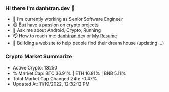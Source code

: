 ### Hi there I'm danhtran.dev 👋

- 🔭 I’m currently working as Senior Software Engineer
- 😄 But have a passion on crypto projects
- 💬 Ask me about Android, Crypto, Running 
- 📫 How to reach me: <a href="https://danhtran.dev" target="_blank">danhtran.dev</a> or <a href="Dan-Resume.pdf" target="_blank">My Resume</a>
- 🌱 Building a website to help people find their dream house (updating ...)

### Crypto Market Summarize
- Active Crypto: 13250
- % Market Cap: BTC 36.91% | ETH 16.81% | BNB 5.11%
- Total Market Cap Changed 24h: -0.47%
- Updated At: 11/19/2022, 12:32:12 PM
